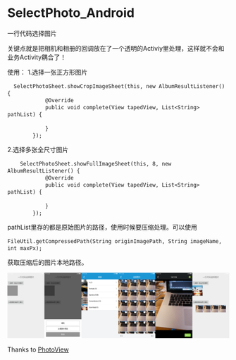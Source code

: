 # SelectPhoto_Android
一行代码选择图片

关键点就是把相机和相册的回调放在了一个透明的Activiy里处理，这样就不会和业务Activity耦合了！

使用：
1.选择一张正方形图片
```
  SelectPhotoSheet.showCropImageSheet(this, new AlbumResultListener() {
            @Override
            public void complete(View tapedView, List<String> pathList) {

            }
        });
```
2.选择多张全尺寸图片
```
    SelectPhotoSheet.showFullImageSheet(this, 8, new AlbumResultListener() {
            @Override
            public void complete(View tapedView, List<String> pathList) {

            }
        });
```
pathList里存的都是原始图片的路径，使用时候要压缩处理。可以使用
```
FileUtil.getCompressedPath(String originImagePath, String imageName, int maxPx); 
```
获取压缩后的图片本地路径。

![image](https://github.com/AndyFightting/SelectPhoto_Android/blob/master/tmp_image.png)

Thanks to [PhotoView](https://github.com/chrisbanes/PhotoView)
